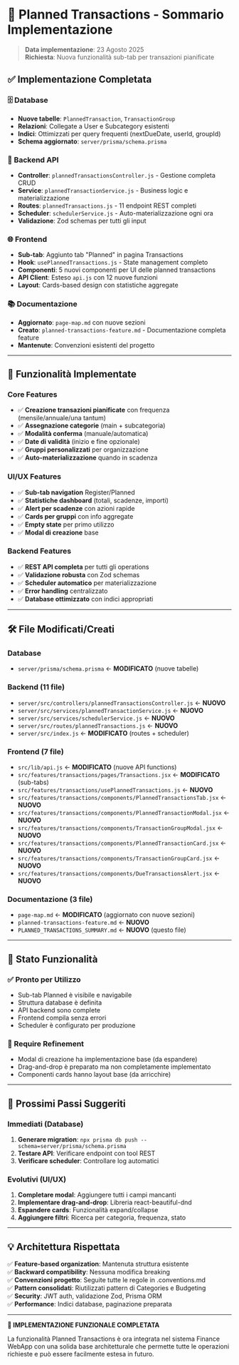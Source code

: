 # 🎯 Planned Transactions - Sommario Implementazione

> **Data implementazione**: 23 Agosto 2025  
> **Richiesta**: Nuova funzionalità sub-tab per transazioni pianificate

## ✅ Implementazione Completata

### 🗄️ Database
- **Nuove tabelle**: `PlannedTransaction`, `TransactionGroup`
- **Relazioni**: Collegate a User e Subcategory esistenti
- **Indici**: Ottimizzati per query frequenti (nextDueDate, userId, groupId)
- **Schema aggiornato**: `server/prisma/schema.prisma`

### 🔧 Backend API
- **Controller**: `plannedTransactionsController.js` - Gestione completa CRUD
- **Service**: `plannedTransactionService.js` - Business logic e materializzazione
- **Routes**: `plannedTransactions.js` - 11 endpoint REST completi
- **Scheduler**: `schedulerService.js` - Auto-materializzazione ogni ora
- **Validazione**: Zod schemas per tutti gli input

### 🌐 Frontend
- **Sub-tab**: Aggiunto tab "Planned" in pagina Transactions
- **Hook**: `usePlannedTransactions.js` - State management completo
- **Componenti**: 5 nuovi componenti per UI delle planned transactions
- **API Client**: Esteso `api.js` con 12 nuove funzioni
- **Layout**: Cards-based design con statistiche aggregate

### 📚 Documentazione
- **Aggiornato**: `page-map.md` con nuove sezioni
- **Creato**: `planned-transactions-feature.md` - Documentazione completa feature
- **Mantenute**: Convenzioni esistenti del progetto

---

## 🎨 Funzionalità Implementate

### Core Features
- ✅ **Creazione transazioni pianificate** con frequenza (mensile/annuale/una tantum)
- ✅ **Assegnazione categorie** (main + subcategoria)
- ✅ **Modalità conferma** (manuale/automatica)
- ✅ **Date di validità** (inizio e fine opzionale)
- ✅ **Gruppi personalizzati** per organizzazione
- ✅ **Auto-materializzazione** quando in scadenza

### UI/UX Features  
- ✅ **Sub-tab navigation** Register/Planned
- ✅ **Statistiche dashboard** (totali, scadenze, importi)
- ✅ **Alert per scadenze** con azioni rapide
- ✅ **Cards per gruppi** con info aggregate
- ✅ **Empty state** per primo utilizzo
- ✅ **Modal di creazione** base

### Backend Features
- ✅ **REST API completa** per tutti gli operations
- ✅ **Validazione robusta** con Zod schemas
- ✅ **Scheduler automatico** per materializzazione
- ✅ **Error handling** centralizzato
- ✅ **Database ottimizzato** con indici appropriati

---

## 🛠️ File Modificati/Creati

### Database
- `server/prisma/schema.prisma` ← **MODIFICATO** (nuove tabelle)

### Backend (11 file)
- `server/src/controllers/plannedTransactionsController.js` ← **NUOVO**
- `server/src/services/plannedTransactionService.js` ← **NUOVO** 
- `server/src/services/schedulerService.js` ← **NUOVO**
- `server/src/routes/plannedTransactions.js` ← **NUOVO**
- `server/src/index.js` ← **MODIFICATO** (routes + scheduler)

### Frontend (7 file)
- `src/lib/api.js` ← **MODIFICATO** (nuove API functions)
- `src/features/transactions/pages/Transactions.jsx` ← **MODIFICATO** (sub-tabs)
- `src/features/transactions/usePlannedTransactions.js` ← **NUOVO**
- `src/features/transactions/components/PlannedTransactionsTab.jsx` ← **NUOVO**
- `src/features/transactions/components/PlannedTransactionModal.jsx` ← **NUOVO**
- `src/features/transactions/components/TransactionGroupModal.jsx` ← **NUOVO**
- `src/features/transactions/components/PlannedTransactionCard.jsx` ← **NUOVO**
- `src/features/transactions/components/TransactionGroupCard.jsx` ← **NUOVO**
- `src/features/transactions/components/DueTransactionsAlert.jsx` ← **NUOVO**

### Documentazione (3 file)
- `page-map.md` ← **MODIFICATO** (aggiornato con nuove sezioni)
- `planned-transactions-feature.md` ← **NUOVO**
- `PLANNED_TRANSACTIONS_SUMMARY.md` ← **NUOVO** (questo file)

---

## 🚦 Stato Funzionalità

### ✅ Pronto per Utilizzo
- Sub-tab Planned è visibile e navigabile
- Struttura database è definita
- API backend sono complete
- Frontend compila senza errori
- Scheduler è configurato per produzione

### 🔄 Require Refinement
- Modal di creazione ha implementazione base (da espandere)
- Drag-and-drop è preparato ma non completamente implementato
- Componenti cards hanno layout base (da arricchire)

---

## 🏁 Prossimi Passi Suggeriti

### Immediati (Database)
1. **Generare migration**: `npx prisma db push --schema=server/prisma/schema.prisma`
2. **Testare API**: Verificare endpoint con tool REST
3. **Verificare scheduler**: Controllare log automatici

### Evolutivi (UI/UX)
1. **Completare modal**: Aggiungere tutti i campi mancanti
2. **Implementare drag-and-drop**: Libreria react-beautiful-dnd
3. **Espandere cards**: Funzionalità expand/collapse
4. **Aggiungere filtri**: Ricerca per categoria, frequenza, stato

---

## 💡 Architettura Rispettata

✅ **Feature-based organization**: Mantenuta struttura esistente  
✅ **Backward compatibility**: Nessuna modifica breaking  
✅ **Convenzioni progetto**: Seguite tutte le regole in .conventions.md  
✅ **Pattern consolidati**: Riutilizzati pattern di Categories e Budgeting  
✅ **Security**: JWT auth, validazione Zod, Prisma ORM  
✅ **Performance**: Indici database, paginazione preparata  

---

**🎉 IMPLEMENTAZIONE FUNZIONALE COMPLETATA**

La funzionalità Planned Transactions è ora integrata nel sistema Finance WebApp con una solida base architetturale che permette tutte le operazioni richieste e può essere facilmente estesa in futuro.
